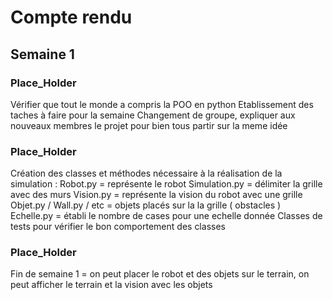 # Compte rendu

## Semaine 1 

### Place_Holder

  Vérifier que tout le monde a compris la POO en python
  Etablissement des taches à faire pour la semaine
  Changement de groupe, expliquer aux nouveaux membres le projet pour bien tous partir sur la meme idée

### Place_Holder

  Création des classes et méthodes nécessaire à la réalisation de la simulation :
  Robot.py = représente le robot
  Simulation.py = délimiter la grille avec des murs
  Vision.py = représente la vision du robot avec une grille
  Objet.py / Wall.py / etc = objets placés sur la la grille ( obstacles )
  Echelle.py = établi le nombre de cases pour une echelle donnée
  Classes de tests pour vérifier le bon comportement des classes 

### Place_Holder

  Fin de semaine 1 = on peut placer le robot et des objets sur le terrain, on peut afficher le terrain et la vision avec les objets
